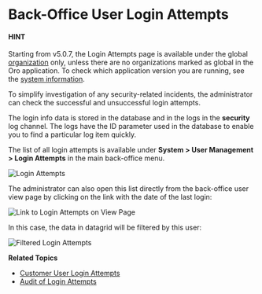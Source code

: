 <a id="user-guide-user-management-login-attempts"></a>

# Back-Office User Login Attempts

#### HINT
Starting from v5.0.7, the Login Attempts page is available under the global [organization](../../../getting-started/navigation/org-selector.md#user-guide-getting-started-switch-organization) only, unless there are no organizations marked as global in the Oro application. To check which application version you are running, see the [system information](../../system-information/index.md#system-information).

To simplify investigation of any security-related incidents, the administrator can check the successful and unsuccessful
login attempts.

The login info data is stored in the database and in the logs in the **security** log channel. The logs have the ID parameter used in the database to enable you to find a particular log item quickly.

The list of all login attempts is available under **System > User Management > Login Attempts** in the main back-office menu.

![Login Attempts](user/img/system/user_management/login_attempts/login_attempts.png)

The administrator can also open this list directly from the back-office user view page by clicking on the link with the date of the last login:

![Link to Login Attempts on View Page](user/img/system/user_management/login_attempts/user_view_page.png)

In this case, the data in datagrid will be filtered by this user:

![Filtered Login Attempts](user/img/system/user_management/login_attempts/filtered_login_attempts.png)

**Related Topics**

* [Customer User Login Attempts](../../../customers/login-attempts/index.md#user-guide-customers-customer-login-attempts)
* [Audit of Login Attempts](../../data-audit/index.md#admin-guide-data-audit-login-attempts)

<!-- fa-bars = fa-navicon -->
<!-- Ic Tiles is used as Set As Default in saved views, and as tiles in display layout options -->
<!-- IcPencil refers to Rename in Commerce and Inline Editing in CRM -->
<!-- Check mark in the square. -->
<!-- SortDesc is also used as drop-down arrow -->
